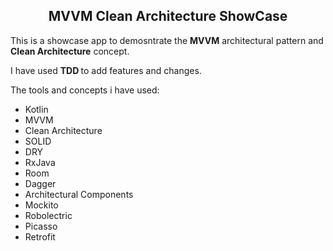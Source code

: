 <h2 style="text-align: center;">MVVM Clean Architecture ShowCase</h2>
<p>This is a showcase app to demosntrate the <strong>MVVM</strong>&nbsp;architectural pattern and <strong>Clean Architecture</strong> concept.</p>
<p>I have used <strong>TDD&nbsp;</strong>to add features and changes.</p>
<p>The tools and concepts i have used:</p>
<ul style="list-style-type: disc;">
<li>Kotlin</li>
<li>MVVM</li>
<li>Clean Architecture</li>
<li>SOLID</li>
<li>DRY</li>
<li>RxJava</li>
<li>Room</li>
<li>Dagger</li>
<li>Architectural Components</li>
<li>Mockito</li>
<li>Robolectric</li>
<li>Picasso</li>
<li>Retrofit</li>
</ul>
<p>&nbsp;</p>
<p>&nbsp;</p>
<p>&nbsp;</p>
